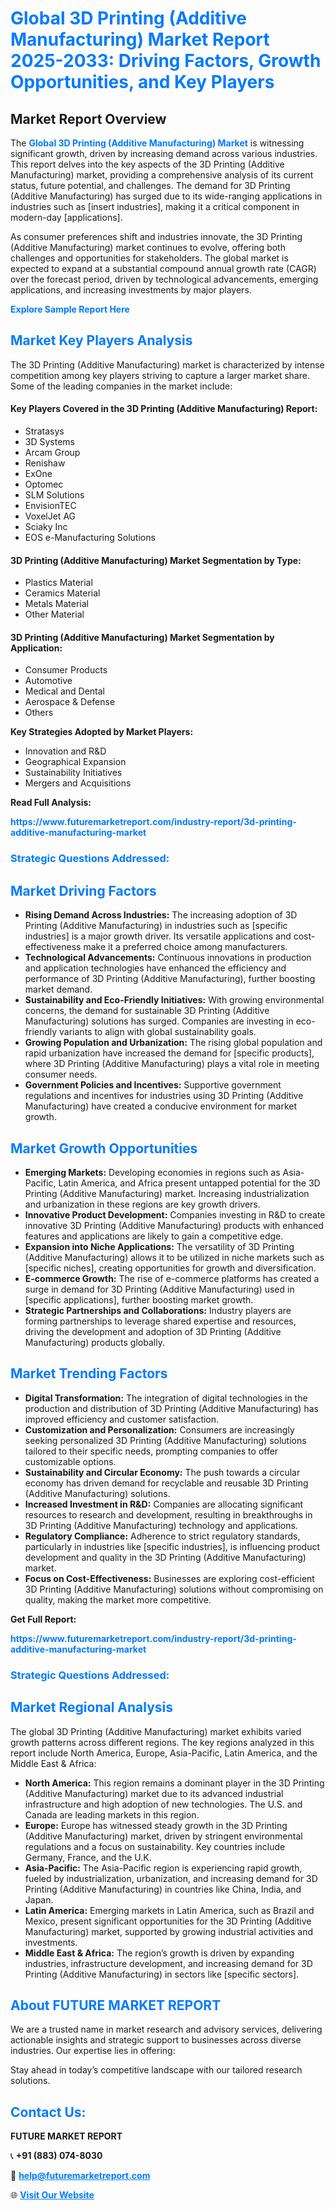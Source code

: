 <h1 style="color: #007BFF;">Global 3D Printing (Additive Manufacturing) Market Report 2025-2033: Driving Factors, Growth Opportunities, and Key Players</h1>

<section id="overview">
<h2>Market Report Overview</h2>
<p>The <a href="https://www.futuremarketreport.com/industry-report/3d-printing-additive-manufacturing-market" style="color: #007BFF; text-decoration: none;"><strong>Global 3D Printing (Additive Manufacturing) Market</strong></a> is witnessing significant growth, driven by increasing demand across various industries. This report delves into the key aspects of the 3D Printing (Additive Manufacturing) market, providing a comprehensive analysis of its current status, future potential, and challenges. The demand for 3D Printing (Additive Manufacturing) has surged due to its wide-ranging applications in industries such as [insert industries], making it a critical component in modern-day [applications].</p>
<p>As consumer preferences shift and industries innovate, the 3D Printing (Additive Manufacturing) market continues to evolve, offering both challenges and opportunities for stakeholders. The global market is expected to expand at a substantial compound annual growth rate (CAGR) over the forecast period, driven by technological advancements, emerging applications, and increasing investments by major players.</p>
</section>

<section id="overview">
<p><a href="https://www.futuremarketreport.com/request-sample/reportId=41427" style="color: #007BFF; text-decoration: none;"><strong>Explore Sample Report Here</strong></a></p>
</section>

<section id="key-players">
<h2 style="color: #007BFF;">Market Key Players Analysis</h2>
<p>The 3D Printing (Additive Manufacturing) market is characterized by intense competition among key players striving to capture a larger market share. Some of the leading companies in the market include:</p>
<h4>Key Players Covered in the 3D Printing (Additive Manufacturing) Report:</h4>
<ul><li>Stratasys</li><li>3D Systems</li><li>Arcam Group</li><li>Renishaw</li><li>ExOne</li><li>Optomec</li><li>SLM Solutions</li><li>EnvisionTEC</li><li>VoxelJet AG</li><li>Sciaky Inc</li><li>EOS e-Manufacturing Solutions</li></ul>
<h4>3D Printing (Additive Manufacturing) Market Segmentation by Type:</h4>
<ul><li>Plastics Material</li><li>Ceramics Material</li><li>Metals Material</li><li>Other Material</li></ul>

<h4>3D Printing (Additive Manufacturing) Market Segmentation by Application:</h4>
<ul><li>Consumer Products</li><li>Automotive</li><li>Medical and Dental</li><li>Aerospace &amp; Defense</li><li>Others</li></ul>
<p><strong>Key Strategies Adopted by Market Players:</strong></p>
<ul>
<li>Innovation and R&D</li>
<li>Geographical Expansion</li>
<li>Sustainability Initiatives</li>
<li>Mergers and Acquisitions</li>
</ul>
</section>

<section>
<p><strong>Read Full Analysis: </strong></p><a href="https://www.futuremarketreport.com/industry-report/3d-printing-additive-manufacturing-market" style="color: #007BFF; text-decoration: none;"><strong>https://www.futuremarketreport.com/industry-report/3d-printing-additive-manufacturing-market</strong></a>
<h3 style="color: #007BFF;">Strategic Questions Addressed:</h3>
</section>

<section id="driving-factors">
<h2 style="color: #007BFF;">Market Driving Factors</h2>
<ul>
<li><strong>Rising Demand Across Industries:</strong> The increasing adoption of 3D Printing (Additive Manufacturing) in industries such as [specific industries] is a major growth driver. Its versatile applications and cost-effectiveness make it a preferred choice among manufacturers.</li>
<li><strong>Technological Advancements:</strong> Continuous innovations in production and application technologies have enhanced the efficiency and performance of 3D Printing (Additive Manufacturing), further boosting market demand.</li>
<li><strong>Sustainability and Eco-Friendly Initiatives:</strong> With growing environmental concerns, the demand for sustainable 3D Printing (Additive Manufacturing) solutions has surged. Companies are investing in eco-friendly variants to align with global sustainability goals.</li>
<li><strong>Growing Population and Urbanization:</strong> The rising global population and rapid urbanization have increased the demand for [specific products], where 3D Printing (Additive Manufacturing) plays a vital role in meeting consumer needs.</li>
<li><strong>Government Policies and Incentives:</strong> Supportive government regulations and incentives for industries using 3D Printing (Additive Manufacturing) have created a conducive environment for market growth.</li>
</ul>
</section>

<section id="growth-opportunities">
<h2 style="color: #007BFF;">Market Growth Opportunities</h2>
<ul>
<li><strong>Emerging Markets:</strong> Developing economies in regions such as Asia-Pacific, Latin America, and Africa present untapped potential for the 3D Printing (Additive Manufacturing) market. Increasing industrialization and urbanization in these regions are key growth drivers.</li>
<li><strong>Innovative Product Development:</strong> Companies investing in R&D to create innovative 3D Printing (Additive Manufacturing) products with enhanced features and applications are likely to gain a competitive edge.</li>
<li><strong>Expansion into Niche Applications:</strong> The versatility of 3D Printing (Additive Manufacturing) allows it to be utilized in niche markets such as [specific niches], creating opportunities for growth and diversification.</li>
<li><strong>E-commerce Growth:</strong> The rise of e-commerce platforms has created a surge in demand for 3D Printing (Additive Manufacturing) used in [specific applications], further boosting market growth.</li>
<li><strong>Strategic Partnerships and Collaborations:</strong> Industry players are forming partnerships to leverage shared expertise and resources, driving the development and adoption of 3D Printing (Additive Manufacturing) products globally.</li>
</ul>
</section>

<section id="trending-factors">
<h2 style="color: #007BFF;">Market Trending Factors</h2>
<ul>
<li><strong>Digital Transformation:</strong> The integration of digital technologies in the production and distribution of 3D Printing (Additive Manufacturing) has improved efficiency and customer satisfaction.</li>
<li><strong>Customization and Personalization:</strong> Consumers are increasingly seeking personalized 3D Printing (Additive Manufacturing) solutions tailored to their specific needs, prompting companies to offer customizable options.</li>
<li><strong>Sustainability and Circular Economy:</strong> The push towards a circular economy has driven demand for recyclable and reusable 3D Printing (Additive Manufacturing) solutions.</li>
<li><strong>Increased Investment in R&D:</strong> Companies are allocating significant resources to research and development, resulting in breakthroughs in 3D Printing (Additive Manufacturing) technology and applications.</li>
<li><strong>Regulatory Compliance:</strong> Adherence to strict regulatory standards, particularly in industries like [specific industries], is influencing product development and quality in the 3D Printing (Additive Manufacturing) market.</li>
<li><strong>Focus on Cost-Effectiveness:</strong> Businesses are exploring cost-efficient 3D Printing (Additive Manufacturing) solutions without compromising on quality, making the market more competitive.</li>
</ul>
</section>

<section>
<p><strong>Get Full Report: </strong></p><a href="https://www.futuremarketreport.com/industry-report/3d-printing-additive-manufacturing-market" style="color: #007BFF; text-decoration: none;"><strong>https://www.futuremarketreport.com/industry-report/3d-printing-additive-manufacturing-market</strong></a>
<h3 style="color: #007BFF;">Strategic Questions Addressed:</h3>
</section>


<section id="regional-analysis">
<h2 style="color: #007BFF;">Market Regional Analysis</h2>
<p>The global 3D Printing (Additive Manufacturing) market exhibits varied growth patterns across different regions. The key regions analyzed in this report include North America, Europe, Asia-Pacific, Latin America, and the Middle East & Africa:</p>
<ul>
<li><strong>North America:</strong> This region remains a dominant player in the 3D Printing (Additive Manufacturing) market due to its advanced industrial infrastructure and high adoption of new technologies. The U.S. and Canada are leading markets in this region.</li>
<li><strong>Europe:</strong> Europe has witnessed steady growth in the 3D Printing (Additive Manufacturing) market, driven by stringent environmental regulations and a focus on sustainability. Key countries include Germany, France, and the U.K.</li>
<li><strong>Asia-Pacific:</strong> The Asia-Pacific region is experiencing rapid growth, fueled by industrialization, urbanization, and increasing demand for 3D Printing (Additive Manufacturing) in countries like China, India, and Japan.</li>
<li><strong>Latin America:</strong> Emerging markets in Latin America, such as Brazil and Mexico, present significant opportunities for the 3D Printing (Additive Manufacturing) market, supported by growing industrial activities and investments.</li>
<li><strong>Middle East & Africa:</strong> The region’s growth is driven by expanding industries, infrastructure development, and increasing demand for 3D Printing (Additive Manufacturing) in sectors like [specific sectors].</li>
</ul>
</section>

<footer>
<h2 style="color: #007BFF;">About FUTURE MARKET REPORT</h2>
<p>We are a trusted name in market research and advisory services, delivering actionable insights and strategic support to businesses across diverse industries. Our expertise lies in offering:</p>

<p>Stay ahead in today’s competitive landscape with our tailored research solutions.</p>

<h2 style="color: #007BFF;">Contact Us:</h2>
<p><strong>FUTURE MARKET REPORT</strong></p>
<p>📞 <strong>+91 (883) 074-8030</strong></p>
<p>📧 <strong><a href="mailto:help@futuremarketreport.com" style="color: #007BFF;">help@futuremarketreport.com</a></strong></p>
<p>🌐 <strong><a href="https://www.futuremarketreport.com/" style="color: #007BFF;">Visit Our Website</a></strong></p>
</footer>